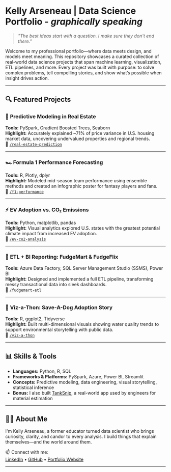 # Kelly Arseneau | Data Science Portfolio - *graphically speaking*

> *"The best ideas start with a question. I make sure they don't end there."*

Welcome to my professional portfolio—where data meets design, and models meet meaning. This repository showcases a curated collection of real-world data science projects that span machine learning, visualization, ETL pipelines, and more. Every project was built with purpose: to solve complex problems, tell compelling stories, and show what’s possible when insight drives action.

---

## 🔍 Featured Projects

### 🧠 **Predictive Modeling in Real Estate**
**Tools:** PySpark, Gradient Boosted Trees, Seaborn  
**Highlight:** Accurately explained ~71% of price variance in U.S. housing market data, uncovering undervalued properties and regional trends.  
📂 [`/real-estate-prediction`](./real-estate-prediction)

---

### 🏎 **Formula 1 Performance Forecasting**
**Tools:** R, Plotly, dplyr  
**Highlight:** Modeled mid-season team performance using ensemble methods and created an infographic poster for fantasy players and fans.  
📂 [`/f1-performance`](./f1-performance)

---

### ⚡ **EV Adoption vs. CO₂ Emissions**
**Tools:** Python, matplotlib, pandas  
**Highlight:** Visual analytics explored U.S. states with the greatest potential climate impact from increased EV adoption.  
📂 [`/ev-co2-analysis`](./ev-co2-analysis)

---

### 🛒 **ETL + BI Reporting: FudgeMart & FudgeFlix**
**Tools:** Azure Data Factory, SQL Server Management Studio (SSMS), Power BI  
**Highlight:** Designed and implemented a full ETL pipeline, transforming messy transactional data into sleek dashboards.  
📂 [`/fudgemart-etl`](./fudgemart-etl)

---

### 🐾 **Viz-a-Thon: Save-A-Dog Adoption Story**
**Tools:** R, ggplot2, Tidyverse  
**Highlight:** Built multi-dimensional visuals showing water quality trends to support environmental storytelling with public data.  
📂 [`/viz-a-thon`](./viz-a-thon)

---

## 📊 Skills & Tools

- **Languages:** Python, R, SQL  
- **Frameworks & Platforms:** PySpark, Azure, Power BI, Streamlit  
- **Concepts:** Predictive modeling, data engineering, visual storytelling, statistical inference  
- **Bonus:** I also built [TankSnip](https://tanksnip.streamlit.app), a real-world app used by engineers for material estimation

---

## 🙋‍♀️ About Me

I'm Kelly Arseneau, a former educator turned data scientist who brings curiosity, clarity, and candor to every analysis. I build things that explain themselves—and the world around them.

📫 Connect with me:  
[LinkedIn](https://www.linkedin.com/in/kellyarseneau) • [GitHub](https://github.com/kellyarseneau) • [Portfolio Website](#)

---

